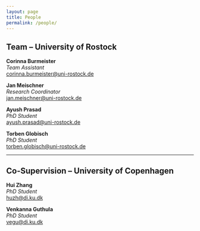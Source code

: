 ```yaml
---
layout: page
title: People
permalink: /people/
---
```


## Team – University of Rostock

**Corinna Burmeister**  
_Team Assistant_  
[corinna.burmeister@uni-rostock.de](mailto:corinna.burmeister@uni-rostock.de)  

**Jan Meischner**  
_Research Coordinator_  
[jan.meischner@uni-rostock.de](mailto:jan.meischner@uni-rostock.de)  

**Ayush Prasad**  
_PhD Student_  
[ayush.prasad@uni-rostock.de](mailto:ayush.prasad@uni-rostock.de)  

**Torben Globisch**  
_PhD Student_  
[torben.globisch@uni-rostock.de](mailto:torben.globisch@uni-rostock.de)  

---

## Co-Supervision – University of Copenhagen

**Hui Zhang**  
_PhD Student_  
[huzh@di.ku.dk](mailto:huzh@di.ku.dk)  

**Venkanna Guthula**  
_PhD Student_  
[vegu@di.ku.dk](mailto:vegu@di.ku.dk)  
